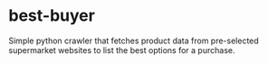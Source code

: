 # best-buyer
Simple python crawler that fetches product data from pre-selected supermarket websites to list the best options for a purchase.
